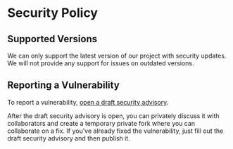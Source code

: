 # Security Policy

## Supported Versions

We can only support the latest version of our project with security updates. We will not provide any support for issues on outdated versions.

## Reporting a Vulnerability

To report a vulnerability, [open a draft security advisory](../../../security/advisories/new).

After the draft security advisory is open, you can privately discuss it with collaborators and create a temporary private fork where you can collaborate on a fix. If you've already fixed the vulnerability, just fill out the draft security advisory and then publish it.
